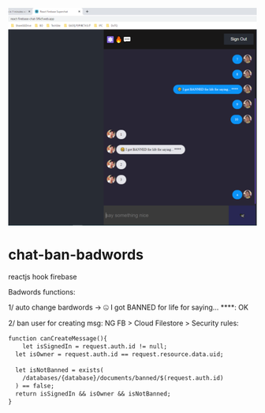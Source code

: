 ![demo](demo.png)

# chat-ban-badwords
reactjs hook firebase

Badwords functions:

1/ auto change bardwords -> 🤐 I got BANNED for life for saying... ****: OK

2/ ban user for creating msg: NG
FB > Cloud Filestore > Security rules:


    function canCreateMessage(){
    	let isSignedIn = request.auth.id != null;
      let isOwner = request.auth.id == request.resource.data.uid;
      
      let isNotBanned = exists(
      	/databases/{database}/documents/banned/$(request.auth.id)
      ) == false;
      return isSignedIn && isOwner && isNotBanned;
    }
